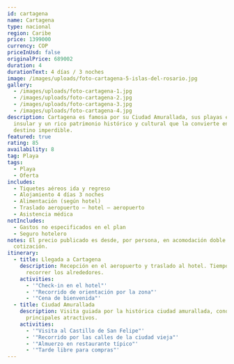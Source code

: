 ```yaml
---
id: cartagena
name: Cartagena
type: nacional
region: Caribe
price: 1399000
currency: COP
priceInUsd: false
originalPrice: 689002
duration: 4
durationText: 4 días / 3 noches
image: /images/uploads/foto-cartagena-5-islas-del-rosario.jpg
gallery:
  - /images/uploads/foto-cartagena-1.jpg
  - /images/uploads/foto-cartagena-2.jpg
  - /images/uploads/foto-cartagena-3.jpg
  - /images/uploads/foto-cartagena-4.jpg
description: Cartagena es famosa por su Ciudad Amurallada, sus playas en la zona
  insular y un rico patrimonio histórico y cultural que la convierte en un
  destino imperdible.
featured: true
rating: 85
availability: 8
tag: Playa
tags:
  - Playa
  - Oferta
includes:
  - Tiquetes aéreos ida y regreso
  - Alojamiento 4 días 3 noches
  - Alimentación (según hotel)
  - Traslado aeropuerto – hotel – aeropuerto
  - Asistencia médica
notIncludes:
  - Gastos no especificados en el plan
  - Seguro hotelero
notes: El precio publicado es desde, por persona, en acomodación doble. Sujeto a
  cotización.
itinerary:
  - title: Llegada a Cartagena
    description: Recepción en el aeropuerto y traslado al hotel. Tiempo libre para
      recorrer los alrededores.
    activities:
      - '"Check-in en el hotel"'
      - '"Recorrido de orientación por la zona"'
      - '"Cena de bienvenida"'
  - title: Ciudad Amurallada
    description: Visita guiada por la histórica ciudad amurallada, conociendo sus
      principales atractivos.
    activities:
      - '"Visita al Castillo de San Felipe"'
      - '"Recorrido por las calles de la ciudad vieja"'
      - '"Almuerzo en restaurante típico"'
      - '"Tarde libre para compras"'
---
```

